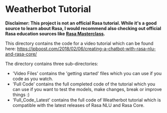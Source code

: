 # Weatherbot Tutorial

**Disclaimer: This project is not an official Rasa tutorial. 
While it's a good source to learn about Rasa, I would recommend
also checking out official Rasa education sources like 
[Rasa Masterclass](https://www.youtube.com/playlist?list=PL75e0qA87dlHQny7z43NduZHPo6qd-cRc).**


This directory contains the code for a video tutorial which can be found here: https://jpboost.com/2018/02/06/creating-a-chatbot-with-rasa-nlu-and-rasa-core/

The directory contains three sub-directories:

- 'Video Files' contains the 'getting started' files which you can use if you code as you watch.
- 'Full Code' contains the full completed code of the tutorial which you can use if you want to test the models, make changes, break or improve things :)
- 'Full_Code_Latest' contains the full code of Weatherbot tutorial which is compatible with the latest releases of Rasa NLU and Rasa Core.
